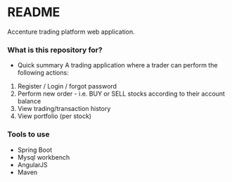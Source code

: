 # README #

Accenture trading platform web application.

### What is this repository for? ###

* Quick summary
A trading application where a trader can perform the following actions:
1) Register / Login / forgot password
2) Perform new order - i.e. BUY or SELL stocks according to their account balance
3) View trading/transaction history 
4) View portfolio (per stock)


### Tools to use ###

* Spring Boot
* Mysql workbench
* AngularJS
* Maven